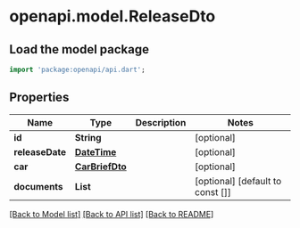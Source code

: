 # openapi.model.ReleaseDto

## Load the model package
```dart
import 'package:openapi/api.dart';
```

## Properties
Name | Type | Description | Notes
------------ | ------------- | ------------- | -------------
**id** | **String** |  | [optional] 
**releaseDate** | [**DateTime**](DateTime.md) |  | [optional] 
**car** | [**CarBriefDto**](CarBriefDto.md) |  | [optional] 
**documents** | **List<String>** |  | [optional] [default to const []]

[[Back to Model list]](../README.md#documentation-for-models) [[Back to API list]](../README.md#documentation-for-api-endpoints) [[Back to README]](../README.md)


